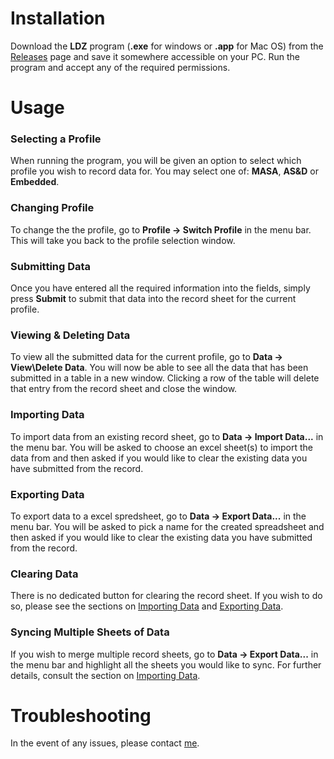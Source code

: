 # Installation

Download the **LDZ** program (**.exe** for windows or **.app** for Mac OS) from the [Releases](github.com/ElliottSullingeFarrall/LDZ-Apps/releases/latest) page and save it somewhere accessible on your PC. Run the program and accept any of the required permissions.

# Usage

### Selecting a Profile

When running the program, you will be given an option to select which profile you wish to record data for. You may select one of: **MASA**, **AS&D** or **Embedded**.

### Changing Profile

To change the the profile, go to **Profile &rarr; Switch Profile** in the menu bar. This will take you back to the profile selection window.

### Submitting Data

Once you have entered all the required information into the fields, simply press **Submit** to submit that data into the record sheet for the current profile.

### Viewing & Deleting Data

To view all the submitted data for the current profile, go to **Data &rarr; View\Delete Data**. You will now be able to see all the data that has been submitted in a table in a new window. Clicking a row of the table will delete that entry from the record sheet and close the window.

### Importing Data

To import data from an existing record sheet, go to **Data &rarr; Import Data...** in the menu bar. You will be asked to choose an excel sheet(s) to import the data from and then asked if you would like to clear the existing data you have submitted from the record.

### Exporting Data

To export data to a excel spredsheet, go to **Data &rarr; Export Data...** in the menu bar. You will be asked to pick a name for the created spreadsheet and then asked if you would like to clear the existing data you have submitted from the record.

### Clearing Data

There is no dedicated button for clearing the record sheet. If you wish to do so, please see the sections on [Importing Data](#importing-data) and [Exporting Data](#exporting-data).

### Syncing Multiple Sheets of Data

If you wish to merge multiple record sheets, go to **Data &rarr; Export Data...** in the menu bar and highlight all the sheets you would like to sync. For further details, consult the section on [Importing Data](#importing-data).

# Troubleshooting

In the event of any issues, please contact [me](elliott.sullinge-farrall@surrey.ac.uk).
